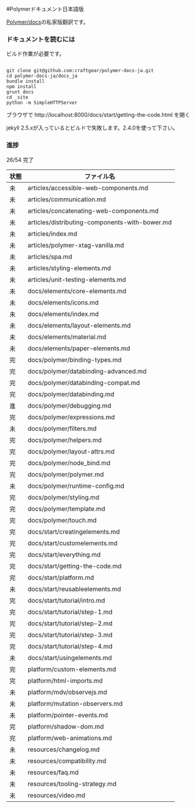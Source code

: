 #Polymerドキュメント日本語版

[Polymer/docs](https://github.com/Polymer/docs)の私家版翻訳です。

### ドキュメントを読むには

ビルド作業が必要です。

```

git clone git@github.com:craftgear/polymer-docs-ja.git
cd polymer-docs-ja/docs_ja
bundle install
npm install
grunt docs
cd _site
python -m SimpleHTTPServer

```
ブラウザで http://localhost:8000/docs/start/getting-the-code.html を開く

jekyll 2.5.xが入っているとビルドで失敗します。2.4.0を使って下さい。

### 進捗

26/54 完了

| 状態 | ファイル名 |
|----|--------------------------------------|
| 未 | articles/accessible-web-components.md |
| 未 | articles/communication.md |
| 未 | articles/concatenating-web-components.md |
| 未 | articles/distributing-components-with-bower.md |
| 未 | articles/index.md |
| 未 | articles/polymer-xtag-vanilla.md |
| 未 | articles/spa.md |
| 未 | articles/styling-elements.md |
| 未 | articles/unit-testing-elements.md |
| 未 | docs/elements/core-elements.md |
| 未 | docs/elements/icons.md |
| 未 | docs/elements/index.md |
| 未 | docs/elements/layout-elements.md |
| 未 | docs/elements/material.md |
| 未 | docs/elements/paper-elements.md |
| 完 | docs/polymer/binding-types.md |
| 完 | docs/polymer/databinding-advanced.md |
| 完 | docs/polymer/databinding-compat.md |
| 完 | docs/polymer/databinding.md |
| 進 | docs/polymer/debugging.md |
| 完 | docs/polymer/expressions.md |
| 未 | docs/polymer/filters.md |
| 完 | docs/polymer/helpers.md |
| 完 | docs/polymer/layout-attrs.md |
| 完 | docs/polymer/node_bind.md |
| 完 | docs/polymer/polymer.md |
| 未 | docs/polymer/runtime-config.md |
| 完 | docs/polymer/styling.md |
| 完 | docs/polymer/template.md |
| 完 | docs/polymer/touch.md |
| 完 | docs/start/creatingelements.md |
| 完 | docs/start/customelements.md |
| 完 | docs/start/everything.md |
| 完 | docs/start/getting-the-code.md |
| 完 | docs/start/platform.md |
| 未 | docs/start/reusableelements.md |
| 完 | docs/start/tutorial/intro.md |
| 完 | docs/start/tutorial/step-1.md |
| 完 | docs/start/tutorial/step-2.md |
| 完 | docs/start/tutorial/step-3.md |
| 完 | docs/start/tutorial/step-4.md |
| 未 | docs/start/usingelements.md |
| 完 | platform/custom-elements.md |
| 完 | platform/html-imports.md |
| 未 | platform/mdv/observejs.md |
| 未 | platform/mutation-observers.md |
| 未 | platform/pointer-events.md |
| 完 | platform/shadow-dom.md |
| 完 | platform/web-animations.md |
| 未 | resources/changelog.md |
| 未 | resources/compatibility.md |
| 未 | resources/faq.md |
| 未 | resources/tooling-strategy.md |
| 未 | resources/video.md |
